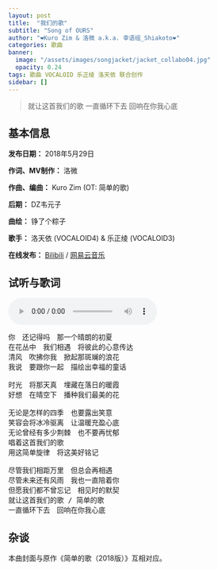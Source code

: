```yaml
---
layout: post
title:  "我们的歌"
subtitle: "Song of OURS"
author: "❤Kuro Zim & 洛微 a.k.a. 幸语组_Shiakoto❤"
categories: 歌曲
banner: 
  image: "/assets/images/songjacket/jacket_collabo04.jpg"
  opacity: 0.24
tags: 歌曲 VOCALOID 乐正绫 洛天依 联合创作
sidebar: []
---
```


>  就让这首我们的歌 一直循环下去 回响在你我心底

## 基本信息

**发布日期：** 2018年5月29日

**作词、MV制作：** 洛微

**作曲、编曲：** Kuro Zim (OT: 简单的歌)

**后期：** DZ韦元子

**曲绘：** 铮了个粽子

**歌手：**  洛天依 (VOCALOID4) & 乐正绫 (VOCALOID3) 

**在线发布：** [Bilibili](https://www.bilibili.com/video/av24077110?p=1) / [网易云音乐](https://music.163.com/song?id=1985821598)

## 试听与歌词

<audio controls><source src="/assets/audio/collab04.mp3" type="audio/mp3"></audio>

<pre>
你　还记得吗　那一个晴朗的初夏
在花丛中　我们相遇　将彼此的心意传达
清风　吹拂你我　掀起那斑斓的浪花
我说　要跟你一起　描绘出幸福的童话

时光　将那天真　埋藏在落日的暖霞
好想　在晴空下　播种我们最美的花

无论是怎样的四季　也要露出笑意
笑容会将冰冷驱离　让温暖充盈心底
无论曾经有多少荆棘　也不要再忧郁
唱着这首我们的歌
用这简单旋律　将这美好铭记

尽管我们相距万里　但总会再相遇
尽管未来还有风雨　我也一直陪着你
但愿我们都不曾忘记　相见时的默契
就让这首我们的歌 / 简单的歌
一直循环下去　回响在你我心底
</pre>

## 杂谈

本曲封面与原作《简单的歌（2018版）》互相对应。